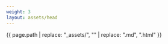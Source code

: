 ```yaml
---
weight: 3
layout: assets/head
---
```

{{ page.path | replace: "_assets/", "" | replace: ".md", ".html" }}